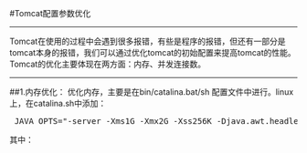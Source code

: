 #Tomcat配置参数优化
****

Tomcat在使用的过程中会遇到很多报错，有些是程序的报错，但还有一部分是tomcat本身的报错，我们可以通过优化tomcat的初始配置来提高tomcat的性能。Tomcat的优化主要体现在两方面：内存、并发连接数。

****
##1.内存优化：
优化内存，主要是在bin/catalina.bat/sh 配置文件中进行。linux上，在catalina.sh中添加：

<pre> JAVA_OPTS="-server -Xms1G -Xmx2G -Xss256K -Djava.awt.headless=true -Dfile.encoding=utf-8 -XX:MaxPermSize=256m -XX:PermSize=128M -XX:MaxPermSize=256M"
</pre>

其中：
		


